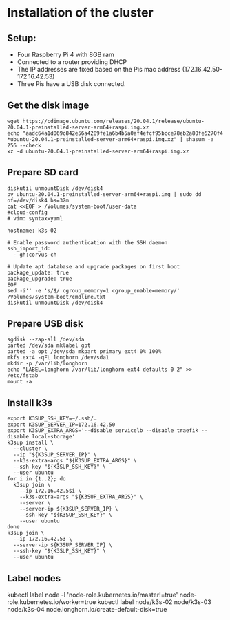 # Installation of the cluster

## Setup:

* Four Raspberry Pi 4 with 8GB ram
* Connected to a router providing DHCP
* The IP addresses are fixed based on the Pis mac address (172.16.42.50-172.16.42.53)
* Three Pis have a USB disk connected.

## Get the disk image

    wget https://cdimage.ubuntu.com/releases/20.04.1/release/ubuntu-20.04.1-preinstalled-server-arm64+raspi.img.xz
    echo "aadc64a1d069c842e56a4289fe1a6b4b5a0af4efcf95bcce78eb2a80fe5270f4 *ubuntu-20.04.1-preinstalled-server-arm64+raspi.img.xz" | shasum -a 256 --check
    xz -d ubuntu-20.04.1-preinstalled-server-arm64+raspi.img.xz

## Prepare SD card

    diskutil unmountDisk /dev/disk4
    pv ubuntu-20.04.1-preinstalled-server-arm64+raspi.img | sudo dd of=/dev/disk4 bs=32m
    cat <<EOF > /Volumes/system-boot/user-data
    #cloud-config
    # vim: syntax=yaml

    hostname: k3s-02

    # Enable password authentication with the SSH daemon
    ssh_import_id:
      - gh:corvus-ch

    # Update apt database and upgrade packages on first boot
    package_update: true
    package_upgrade: true
    EOF
    sed -i'' -e 's/$/ cgroup_memory=1 cgroup_enable=memory/' /Volumes/system-boot/cmdline.txt
    diskutil unmountDisk /dev/disk4

## Prepare USB disk

    sgdisk --zap-all /dev/sda
    parted /dev/sda mklabel gpt
    parted -a opt /dev/sda mkpart primary ext4 0% 100%
    mkfs.ext4 -qFL longhorn /dev/sda1
    mkdir -p /var/lib/longhorn
    echo "LABEL=longhorn /var/lib/longhorn ext4 defaults 0 2" >> /etc/fstab
    mount -a

## Install k3s

    export K3SUP_SSH_KEY=~/.ssh/…
    export K3SUP_SERVER_IP=172.16.42.50
    export K3SUP_EXTRA_ARGS='--disable servicelb --disable traefik --disable local-storage'
    k3sup install \
      --cluster \
      --ip "${K3SUP_SERVER_IP}" \
      --k3s-extra-args "${K3SUP_EXTRA_ARGS}" \
      --ssh-key "${K3SUP_SSH_KEY}" \
      --user ubuntu
    for i in {1..2}; do
      k3sup join \
        --ip 172.16.42.5$i \
        --k3s-extra-args "${K3SUP_EXTRA_ARGS}" \
        --server \
        --server-ip ${K3SUP_SERVER_IP} \
        --ssh-key "${K3SUP_SSH_KEY}" \
        --user ubuntu
    done
    k3sup join \
      --ip 172.16.42.53 \
      --server-ip ${K3SUP_SERVER_IP} \
      --ssh-key "${K3SUP_SSH_KEY}" \
      --user ubuntu

## Label nodes

   kubectl label node -l 'node-role.kubernetes.io/master!=true' node-role.kubernetes.io/worker=true
   kubectl label node/k3s-02 node/k3s-03 node/k3s-04 node.longhorn.io/create-default-disk=true
